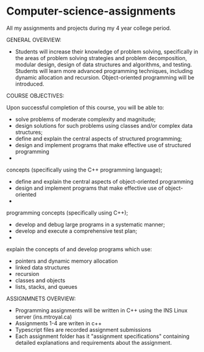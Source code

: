 # Computer-science-assignments
All my assignments and projects during my 4 year college period.

GENERAL OVERVIEW:
-  Students will increase their knowledge of problem solving, specifically
in the areas of problem solving strategies and problem decomposition, modular design,
design of data structures and algorithms, and testing. Students will learn more advanced
programming techniques, including dynamic allocation and recursion. Object-oriented
programming will be introduced.

COURSE OBJECTIVES:

Upon successful completion of this course, you will be able to:
-  solve problems of moderate complexity and magnitude;
-  design solutions for such problems using classes and/or complex data structures;
-  define and explain the central aspects of structured programming;
-  design and implement programs that make effective use of structured programming
-  
concepts (specifically using the C++ programming language);
-  define and explain the central aspects of object-oriented programming
-  design and implement programs that make effective use of object-oriented
-  
programming concepts (specifically using C++);
-  develop and debug large programs in a systematic manner;
-  develop and execute a comprehensive test plan;
-  
explain the concepts of and develop programs which use:
-  pointers and dynamic memory allocation
-  linked data structures
-  recursion
-  classes and objects
-  lists, stacks, and queues

ASSIGNMNETS OVERVIEW:
-  Programming assignments will be written in C++ using the INS Linux server (ins.mtroyal.ca)
-  Assignments 1-4 are writen in c++
-  Typescript files are recorded assignment submissions
-  Each assignment folder has it "assignment specifications" containing detailed explanations and requirements about the assignment.
